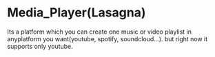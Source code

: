 # Media_Player(Lasagna)

Its a platform which you can create one music or video playlist in anyplatform you want(youtube, spotify, soundcloud...). but right now it supports only youtube.


